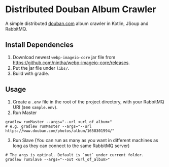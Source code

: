 # Distributed Douban Album Crawler
A simple distributed [douban.com](https://www.douban.com/) album crawler in Kotlin, JSoup and RabbitMQ.
## Install Dependencies

1. Download newest `webp-imageio-core` jar file from https://github.com/nintha/webp-imageio-core/releases.
2. Put the jar file under `libs/`.
3. Build with gradle.

## Usage

1. Create a `.env` file in the root of the project directory, with your RabbitMQ URI (see `sample.env`).
2. Run Master
```
gradlew runMaster --args="--url <url_of_album>"
# e.g. gradlew runMaster --args="--url https://www.douban.com/photos/album/1658301994/"
```
3. Run Slave (You can run as many as you want in different machines as long as they can connect to the same RabbitMQ server)
```
# The args is optinal. Default is `out` under current folder.
gradlew runSlave --args="--out <url_of_album>"
```
